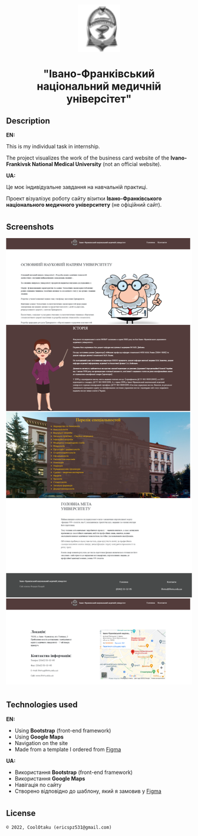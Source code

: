 <p align="center"><img height="128" src="assets/img/logo.png" /></p>
<h1 align="center">"Івано-Франківський національний медичній універсітет"</h1>

## Description
<b>EN:</b>

This is my individual task in internship.

The project visualizes the work of the business card website of the **Ivano-Frankivsk National Medical University** (not an official website).

<b>UA:</b>

Це моє індивідуальне завдання на навчальній практиці.

Проект візуалізує роботу сайту візитки **Івано-Франківського національного медичного університету** (не офіційний сайт).

#
## Screenshots
<p>
  <img src="screens/s1.png" height="20%"/>
  <img src="screens/s2.png" height="20%"/>
  <img src="screens/s3.png" height="20%"/>
  <img src="screens/s4.png" height="20%"/>
  <img src="screens/s5.png" height="20%"/>
</p>

#
## Technologies used
<b>EN:</b>
- Using **Bootstrap** (front-end framework)
- Using **Google Maps**
- Navigation on the site
- Made from a template I ordered from [Figma](https://www.figma.com)

<b>UA:</b>
- Використання **Bootstrap** (front-end framework)
- Використання **Google Maps**
- Навігація по сайту
- Створено відповідно до шаблону, який я замовив у [Figma](https://www.figma.com)

#
## License
```
© 2022, CoolOtaku (ericspz531@gmail.com)
```
